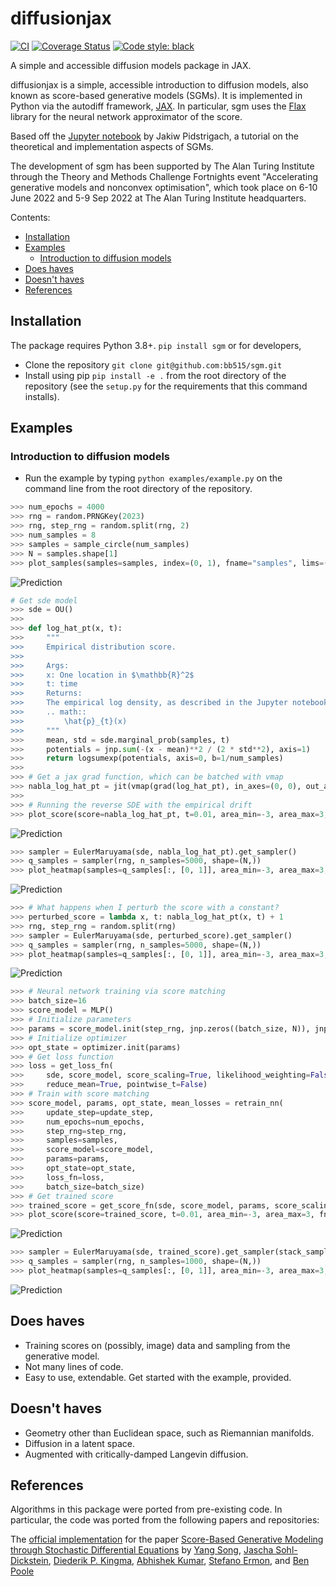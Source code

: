 diffusionjax
============
[![CI](https://github.com/bb515/diffusionjax/actions/workflows/CI.yml/badge.svg)](https://github.com/bb515/diffusionjax/actions/workflows/CI.yml)
[![Coverage Status](https://coveralls.io/repos/github/bb515/diffusionjax/badge.svg?branch=master)](https://coveralls.io/github/bb515/diffusionjax?branch=master)
[![Code style: black](https://img.shields.io/badge/code%20style-black-000000.svg)](https://github.com/psf/black)

A simple and accessible diffusion models package in JAX.

diffusionjax is a simple, accessible introduction to diffusion models, also known as score-based generative models (SGMs). It is implemented in Python via the autodiff framework, [JAX](https://github.com/google/jax). In particular, sgm uses the [Flax](https://github.com/google/flax) library for the neural network approximator of the score.

Based off the [Jupyter notebook](https://jakiw.com/sgm_intro) by Jakiw Pidstrigach, a tutorial on the theoretical and implementation aspects of SGMs.

The development of sgm has been supported by The Alan Turing Institute through the Theory and Methods Challenge Fortnights event "Accelerating generative models and nonconvex optimisation", which took place on 6-10 June 2022 and 5-9 Sep 2022 at The Alan Turing Institute headquarters.

Contents:

- [Installation](#installation)
- [Examples](#examples)
    - [Introduction to diffusion models](#introduction-to-diffusion-models)
- [Does haves](#does-haves)
- [Doesn't haves](#doesn't-haves)
- [References](#references)

## Installation
The package requires Python 3.8+. `pip install sgm` or for developers,
- Clone the repository `git clone git@github.com:bb515/sgm.git`
- Install using pip `pip install -e .` from the root directory of the repository (see the `setup.py` for the requirements that this command installs).

## Examples

### Introduction to diffusion models
- Run the example by typing `python examples/example.py` on the command line from the root directory of the repository.
```python
>>> num_epochs = 4000
>>> rng = random.PRNGKey(2023)
>>> rng, step_rng = random.split(rng, 2)
>>> num_samples = 8
>>> samples = sample_circle(num_samples)
>>> N = samples.shape[1]
>>> plot_samples(samples=samples, index=(0, 1), fname="samples", lims=((-3, 3), (-3, 3)))
```
![Prediction](readme_samples.png)
```python
# Get sde model
>>> sde = OU()
>>>
>>> def log_hat_pt(x, t):
>>>     """
>>>     Empirical distribution score.
>>>
>>>     Args:
>>>     x: One location in $\mathbb{R}^2$
>>>     t: time
>>>     Returns:
>>>     The empirical log density, as described in the Jupyter notebook
>>>     .. math::
>>>         \hat{p}_{t}(x)
>>>     """
>>>     mean, std = sde.marginal_prob(samples, t)
>>>     potentials = jnp.sum(-(x - mean)**2 / (2 * std**2), axis=1)
>>>     return logsumexp(potentials, axis=0, b=1/num_samples)
>>>
>>> # Get a jax grad function, which can be batched with vmap
>>> nabla_log_hat_pt = jit(vmap(grad(log_hat_pt), in_axes=(0, 0), out_axes=(0)))
>>>
>>> # Running the reverse SDE with the empirical drift
>>> plot_score(score=nabla_log_hat_pt, t=0.01, area_min=-3, area_max=3, fname="empirical score")
```
![Prediction](readme_empirical_score.png)
```python
>>> sampler = EulerMaruyama(sde, nabla_log_hat_pt).get_sampler()
>>> q_samples = sampler(rng, n_samples=5000, shape=(N,))
>>> plot_heatmap(samples=q_samples[:, [0, 1]], area_min=-3, area_max=3, fname="heatmap empirical score")
```
![Prediction](readme_heatmap_empirical_score.png)
```python
>>> # What happens when I perturb the score with a constant?
>>> perturbed_score = lambda x, t: nabla_log_hat_pt(x, t) + 1
>>> rng, step_rng = random.split(rng)
>>> sampler = EulerMaruyama(sde, perturbed_score).get_sampler()
>>> q_samples = sampler(rng, n_samples=5000, shape=(N,))
>>> plot_heatmap(samples=q_samples[:, [0, 1]], area_min=-3, area_max=3, fname="heatmap bounded perturbation")
```
![Prediction](readme_heatmap_bounded_perturbation.png)
```python
>>> # Neural network training via score matching
>>> batch_size=16
>>> score_model = MLP()
>>> # Initialize parameters
>>> params = score_model.init(step_rng, jnp.zeros((batch_size, N)), jnp.ones((batch_size,)))
>>> # Initialize optimizer
>>> opt_state = optimizer.init(params)
>>> # Get loss function
>>> loss = get_loss_fn(
>>>     sde, score_model, score_scaling=True, likelihood_weighting=False,
>>>     reduce_mean=True, pointwise_t=False)
>>> # Train with score matching
>>> score_model, params, opt_state, mean_losses = retrain_nn(
>>>     update_step=update_step,
>>>     num_epochs=num_epochs,
>>>     step_rng=step_rng,
>>>     samples=samples,
>>>     score_model=score_model,
>>>     params=params,
>>>     opt_state=opt_state,
>>>     loss_fn=loss,
>>>     batch_size=batch_size)
>>> # Get trained score
>>> trained_score = get_score_fn(sde, score_model, params, score_scaling=True)
>>> plot_score(score=trained_score, t=0.01, area_min=-3, area_max=3, fname="trained score")
```
![Prediction](readme_heatmap_trained_score.png)
```python
>>> sampler = EulerMaruyama(sde, trained_score).get_sampler(stack_samples=False)
>>> q_samples = sampler(rng, n_samples=1000, shape=(N,))
>>> plot_heatmap(samples=q_samples[:, [0, 1]], area_min=-3, area_max=3, fname="heatmap trained score")
```
![Prediction](readme_trained_score.png)

## Does haves
- Training scores on (possibly, image) data and sampling from the generative model.
- Not many lines of code.
- Easy to use, extendable. Get started with the example, provided.

## Doesn't haves
- Geometry other than Euclidean space, such as Riemannian manifolds.
- Diffusion in a latent space.
- Augmented with critically-damped Langevin diffusion.

## References
Algorithms in this package were ported from pre-existing code. In particular, the code was ported from the following papers and repositories:

The [official implementation](https://github.com/yang-song/score_sde) for the paper [Score-Based Generative Modeling through Stochastic Differential Equations](https://openreview.net/forum?id=PxTIG12RRHS) by [Yang Song](https://yang-song.github.io), [Jascha Sohl-Dickstein](http://www.sohldickstein.com/), [Diederik P. Kingma](http://dpkingma.com/), [Abhishek Kumar](http://users.umiacs.umd.edu/~abhishek/), [Stefano Ermon](https://cs.stanford.edu/~ermon/), and [Ben Poole](https://cs.stanford.edu/~poole/)


